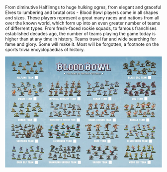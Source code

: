From diminutive Halflinngs to huge hulking ogres, from elegant and graceful Elves to lumbering and brutal orcs - Blood Bowl players come in all shapes and sizes. These players represent a great many races and nations from all over the known world, which form up into an even greater number of teams of differrent types. From fresh-faced rookie squads, to famous franchises established decades ago, the number of teams playing the game today is higher than at any time in history. Teams travel far and wide searching for fame and glory. Some will make it. Most will be forgotten, a footnote on the sports trivia encyclopaedias of history.

![](../media/teams/BBTeams.jpg)